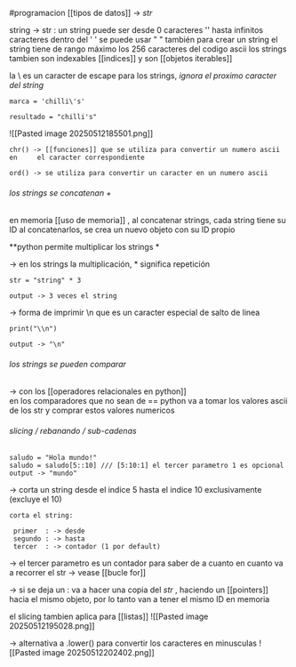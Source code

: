 #programacion 
[[tipos de datos]]  -> *str*


string -> str :
	un string puede ser desde 0 caracteres '' hasta infinitos caracteres dentro del ' ' 
	se puede usar " " también para crear un string
	el string tiene de rango máximo los 256 caracteres del codigo ascii
	los strings tambien son indexables [[indices]] 
	y son [[objetos iterables]]

la \ es un caracter de escape para los strings, *ignora el proximo caracter del string*

```
marca = 'chilli\'s'

resultado = "chilli's"
```

![[Pasted image 20250512185501.png]]

	chr() -> [[funciones]] que se utiliza para convertir un numero ascii en     el caracter correspondiente

	ord() -> se utiliza para convertir un caracter en un numero ascii

###### los strings se concatenan +
en memoria [[uso de memoria]] , al concatenar strings, cada string tiene su ID 
al concatenarlos, se crea un nuevo objeto con su ID propio 


**python permite multiplicar los strings * 

-> en los strings la multiplicación, * significa repetición 

```
str = "string" * 3

output -> 3 veces el string

```

-> forma de imprimir \n que es un caracter especial de salto de linea
```
print("\\n")

output -> "\n"
```

###### los strings se pueden comparar 
-> con los [[operadores relacionales en python]]  
	en los comparadores que no sean de == python va a tomar los valores ascii de los str y comprar estos valores numericos
	

###### slicing / rebanando / sub-cadenas

```
saludo = "Hola mundo!"
saludo = saludo[5::10] /// [5:10:1] el tercer parametro 1 es opcional
output -> "mundo"
```

-> corta un string desde el indice 5 hasta el indice 10 exclusivamente (excluye el 10)

```
corta el string:

 primer  : -> desde
 segundo : -> hasta
 tercer  : -> contador (1 por default)
```

-> el tercer parametro es un contador para saber de a cuanto en cuanto va a recorrer el str -> vease [[bucle for]]

-> si se deja un : va a hacer una copia del *str* , haciendo un [[pointers]] hacia el mismo objeto, por lo tanto van a tener el mismo ID en memoria 

el slicing tambien aplica para [[listas]]
![[Pasted image 20250512195028.png]]


-> alternativa a .lower() para convertir los caracteres en minusculas
![[Pasted image 20250512202402.png]]

